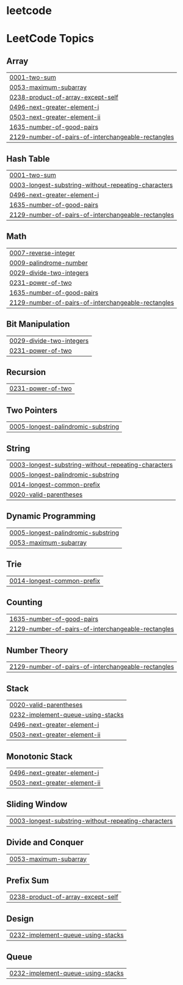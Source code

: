 # leetcode
<!---LeetCode Topics Start-->
# LeetCode Topics
## Array
|  |
| ------- |
| [0001-two-sum](https://github.com/KNagaHarshitha/leetcode/tree/master/0001-two-sum) |
| [0053-maximum-subarray](https://github.com/KNagaHarshitha/leetcode/tree/master/0053-maximum-subarray) |
| [0238-product-of-array-except-self](https://github.com/KNagaHarshitha/leetcode/tree/master/0238-product-of-array-except-self) |
| [0496-next-greater-element-i](https://github.com/KNagaHarshitha/leetcode/tree/master/0496-next-greater-element-i) |
| [0503-next-greater-element-ii](https://github.com/KNagaHarshitha/leetcode/tree/master/0503-next-greater-element-ii) |
| [1635-number-of-good-pairs](https://github.com/KNagaHarshitha/leetcode/tree/master/1635-number-of-good-pairs) |
| [2129-number-of-pairs-of-interchangeable-rectangles](https://github.com/KNagaHarshitha/leetcode/tree/master/2129-number-of-pairs-of-interchangeable-rectangles) |
## Hash Table
|  |
| ------- |
| [0001-two-sum](https://github.com/KNagaHarshitha/leetcode/tree/master/0001-two-sum) |
| [0003-longest-substring-without-repeating-characters](https://github.com/KNagaHarshitha/leetcode/tree/master/0003-longest-substring-without-repeating-characters) |
| [0496-next-greater-element-i](https://github.com/KNagaHarshitha/leetcode/tree/master/0496-next-greater-element-i) |
| [1635-number-of-good-pairs](https://github.com/KNagaHarshitha/leetcode/tree/master/1635-number-of-good-pairs) |
| [2129-number-of-pairs-of-interchangeable-rectangles](https://github.com/KNagaHarshitha/leetcode/tree/master/2129-number-of-pairs-of-interchangeable-rectangles) |
## Math
|  |
| ------- |
| [0007-reverse-integer](https://github.com/KNagaHarshitha/leetcode/tree/master/0007-reverse-integer) |
| [0009-palindrome-number](https://github.com/KNagaHarshitha/leetcode/tree/master/0009-palindrome-number) |
| [0029-divide-two-integers](https://github.com/KNagaHarshitha/leetcode/tree/master/0029-divide-two-integers) |
| [0231-power-of-two](https://github.com/KNagaHarshitha/leetcode/tree/master/0231-power-of-two) |
| [1635-number-of-good-pairs](https://github.com/KNagaHarshitha/leetcode/tree/master/1635-number-of-good-pairs) |
| [2129-number-of-pairs-of-interchangeable-rectangles](https://github.com/KNagaHarshitha/leetcode/tree/master/2129-number-of-pairs-of-interchangeable-rectangles) |
## Bit Manipulation
|  |
| ------- |
| [0029-divide-two-integers](https://github.com/KNagaHarshitha/leetcode/tree/master/0029-divide-two-integers) |
| [0231-power-of-two](https://github.com/KNagaHarshitha/leetcode/tree/master/0231-power-of-two) |
## Recursion
|  |
| ------- |
| [0231-power-of-two](https://github.com/KNagaHarshitha/leetcode/tree/master/0231-power-of-two) |
## Two Pointers
|  |
| ------- |
| [0005-longest-palindromic-substring](https://github.com/KNagaHarshitha/leetcode/tree/master/0005-longest-palindromic-substring) |
## String
|  |
| ------- |
| [0003-longest-substring-without-repeating-characters](https://github.com/KNagaHarshitha/leetcode/tree/master/0003-longest-substring-without-repeating-characters) |
| [0005-longest-palindromic-substring](https://github.com/KNagaHarshitha/leetcode/tree/master/0005-longest-palindromic-substring) |
| [0014-longest-common-prefix](https://github.com/KNagaHarshitha/leetcode/tree/master/0014-longest-common-prefix) |
| [0020-valid-parentheses](https://github.com/KNagaHarshitha/leetcode/tree/master/0020-valid-parentheses) |
## Dynamic Programming
|  |
| ------- |
| [0005-longest-palindromic-substring](https://github.com/KNagaHarshitha/leetcode/tree/master/0005-longest-palindromic-substring) |
| [0053-maximum-subarray](https://github.com/KNagaHarshitha/leetcode/tree/master/0053-maximum-subarray) |
## Trie
|  |
| ------- |
| [0014-longest-common-prefix](https://github.com/KNagaHarshitha/leetcode/tree/master/0014-longest-common-prefix) |
## Counting
|  |
| ------- |
| [1635-number-of-good-pairs](https://github.com/KNagaHarshitha/leetcode/tree/master/1635-number-of-good-pairs) |
| [2129-number-of-pairs-of-interchangeable-rectangles](https://github.com/KNagaHarshitha/leetcode/tree/master/2129-number-of-pairs-of-interchangeable-rectangles) |
## Number Theory
|  |
| ------- |
| [2129-number-of-pairs-of-interchangeable-rectangles](https://github.com/KNagaHarshitha/leetcode/tree/master/2129-number-of-pairs-of-interchangeable-rectangles) |
## Stack
|  |
| ------- |
| [0020-valid-parentheses](https://github.com/KNagaHarshitha/leetcode/tree/master/0020-valid-parentheses) |
| [0232-implement-queue-using-stacks](https://github.com/KNagaHarshitha/leetcode/tree/master/0232-implement-queue-using-stacks) |
| [0496-next-greater-element-i](https://github.com/KNagaHarshitha/leetcode/tree/master/0496-next-greater-element-i) |
| [0503-next-greater-element-ii](https://github.com/KNagaHarshitha/leetcode/tree/master/0503-next-greater-element-ii) |
## Monotonic Stack
|  |
| ------- |
| [0496-next-greater-element-i](https://github.com/KNagaHarshitha/leetcode/tree/master/0496-next-greater-element-i) |
| [0503-next-greater-element-ii](https://github.com/KNagaHarshitha/leetcode/tree/master/0503-next-greater-element-ii) |
## Sliding Window
|  |
| ------- |
| [0003-longest-substring-without-repeating-characters](https://github.com/KNagaHarshitha/leetcode/tree/master/0003-longest-substring-without-repeating-characters) |
## Divide and Conquer
|  |
| ------- |
| [0053-maximum-subarray](https://github.com/KNagaHarshitha/leetcode/tree/master/0053-maximum-subarray) |
## Prefix Sum
|  |
| ------- |
| [0238-product-of-array-except-self](https://github.com/KNagaHarshitha/leetcode/tree/master/0238-product-of-array-except-self) |
## Design
|  |
| ------- |
| [0232-implement-queue-using-stacks](https://github.com/KNagaHarshitha/leetcode/tree/master/0232-implement-queue-using-stacks) |
## Queue
|  |
| ------- |
| [0232-implement-queue-using-stacks](https://github.com/KNagaHarshitha/leetcode/tree/master/0232-implement-queue-using-stacks) |
<!---LeetCode Topics End-->